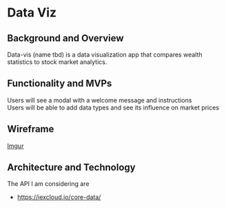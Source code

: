 # Data Viz

## Background and Overview
 Data-vis (name tbd) is a data visualization app that compares wealth statistics to stock market analytics.
 
## Functionality and MVPs
 Users will see a modal with a welcome message and instructions  
 Users will be able to add data types and see its influence on market prices 
 
## Wireframe

[Imgur](https://i.imgur.com/JPWybFa.png)

## Architecture and Technology

 The API I am considering are 
  * https://iexcloud.io/core-data/
  
  
